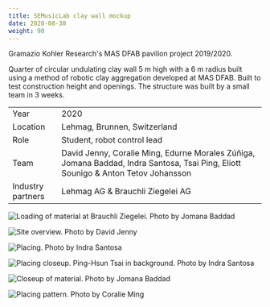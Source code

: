 ```yaml
---
title: SEMusicLab clay wall mockup
date: 2020-08-30
weight: 90
---
```

Gramazio Kohler Research's MAS DFAB pavilion project 2019/2020.

Quarter of circular undulating clay wall 5 m high with a 6 m radius built using
a method of robotic clay aggregation developed at MAS DFAB. Built to test
construction height and openings. The structure was built by a small team in
3 weeks.

<!-- excerptEnd -->

| | |
| --- | --- |
| Year | 2020 |
| Location | Lehmag, Brunnen, Switzerland |
| Role | Student, robot control lead |
| Team | David Jenny, Coralie Ming, Edurne Morales Zúñiga, Jomana Baddad, Indra Santosa, Tsai Ping, Eliott Sounigo & Anton Tetov Johansson |
| Industry partners | Lehmag AG & Brauchli Ziegelei AG |

![Loading of material at Brauchli Ziegelei. Photo by Jomana Baddad](./loading_jb.jpg)

![Site overview. Photo by David Jenny](./site_dj.jpg)

![Placing. Photo by Indra Santosa](./placing_is.jpg)

![Placing closeup. Ping-Hsun Tsai in background. Photo by Indra Santosa](./tsai_is.jpg)

![Closeup of material. Photo by Jomana Baddad](./closeup_jb.jpg)

![Placing pattern. Photo by Coralie Ming](./pattern_cm.jpg)
